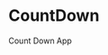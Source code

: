 # CountDown
 Count Down App
     
          
                                                    
                                                            
                                             
                             
                 
      
    
      
 
